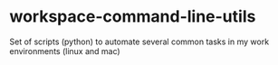 # workspace-command-line-utils
Set of scripts (python) to automate several common tasks in my work environments (linux and mac)
